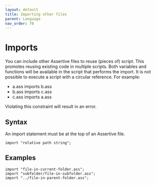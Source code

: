 ```yaml
---
layout: default
title: Importing other files
parent: Language
nav_order: 70
---
```


# Imports
You can include other Assertive files to reuse (pieces of) script. This promotes reusing existing code in multiple scripts.
Both variables and functions will be available in the script that performs the import. It is not possible to execute a script with a circular reference. For example:

- a.ass imports b.ass
- b.ass imports c.ass
- c.ass imports a.ass

Violating this constraint will result in an error.

## Syntax
An import statement must be at the top of an Assertive file.
```
import "relative path string";
```

## Examples
```assertive
import "file-in-current-folder.ass";
import "subfolder/file-in-subfolder.ass";
import "../file-in-parent-folder.ass";
```
